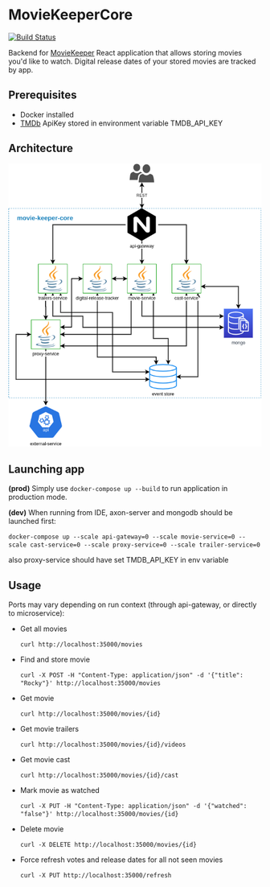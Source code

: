 # MovieKeeperCore
[![Build Status](https://travis-ci.org/matty-matt/movie-keeper-core.svg?branch=master)](https://travis-ci.org/matty-matt/movie-keeper-core)

Backend for [MovieKeeper](https://github.com/TheMickeyMike/MovieKeeper) React application that allows storing movies you'd like to watch. 
Digital release dates of your stored movies are tracked by app.

## Prerequisites
* Docker installed
* [TMDb](https://www.themoviedb.org) ApiKey stored in environment variable TMDB_API_KEY

## Architecture
![Architecture on diagram](components.png "Architecture on diagram")

## Launching app
**(prod)** Simply use `docker-compose up --build` to run application in production mode.

**(dev)** When running from IDE, axon-server and mongodb should be launched first:
```
docker-compose up --scale api-gateway=0 --scale movie-service=0 --scale cast-service=0 --scale proxy-service=0 --scale trailer-service=0
```
also proxy-service should have set TMDB_API_KEY in env variable

## Usage
Ports may vary depending on run context (through api-gateway, or directly to microservice):
- Get all movies
  ```
  curl http://localhost:35000/movies
  ```
- Find and store movie
  ```
  curl -X POST -H "Content-Type: application/json" -d '{"title": "Rocky"}' http://localhost:35000/movies
  ```
- Get movie
  ```
  curl http://localhost:35000/movies/{id}
  ```
- Get movie trailers
  ```
  curl http://localhost:35000/movies/{id}/videos
  ```
- Get movie cast
  ```
  curl http://localhost:35000/movies/{id}/cast
  ```
- Mark movie as watched
  ```
  curl -X PUT -H "Content-Type: application/json" -d '{"watched": "false"}' http://localhost:35000/movies/{id}
  ```
- Delete movie
  ```
  curl -X DELETE http://localhost:35000/movies/{id}
  ```
- Force refresh votes and release dates for all not seen movies
  ```
  curl -X PUT http://localhost:35000/refresh
  ```
